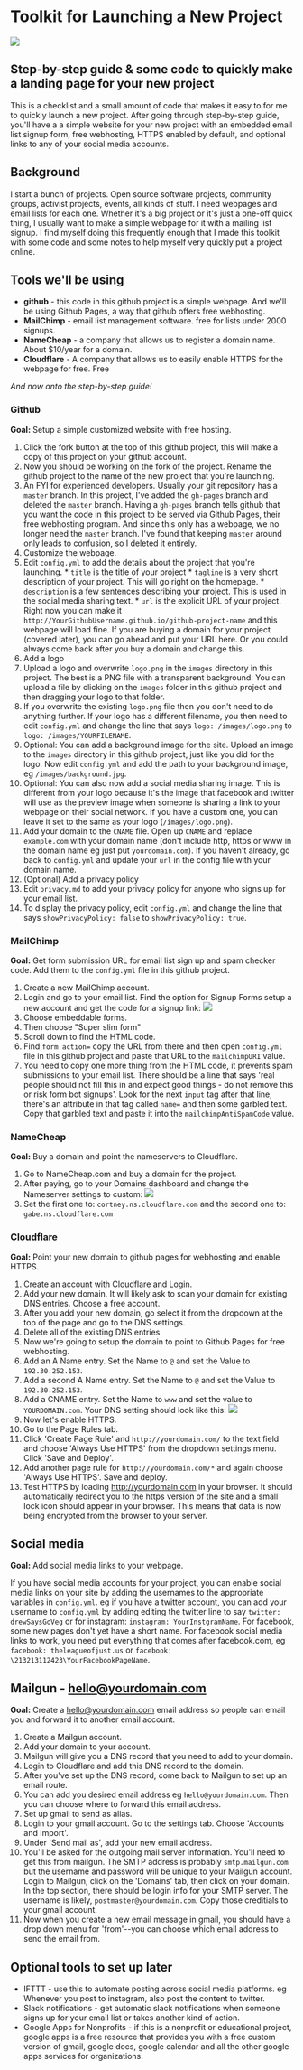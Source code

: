 # Toolkit for Launching a New Project

![](toolkit-images/launch-toolkit-header.png)


## Step-by-step guide & some code to quickly make a landing page for your new project

This is a checklist and a small amount of code that makes it easy to for me to quickly launch a new project. After going through step-by-step guide, you'll have a a simple website for your new project with an embedded email list signup form, free webhosting, HTTPS enabled by default, and optional links to any of your social media accounts.

## Background
I start a bunch of projects. Open source software projects, community groups, activist projects, events, all kinds of stuff. I need webpages and email lists for each one. Whether it's a big project or it's just a one-off quick thing, I usually want to make a simple webpage for it with a mailing list signup. I find myself doing this frequently enough that I made this toolkit with some code and some notes to help myself very quickly put a project online.

## Tools we'll be using

 * **github** - this code in this github project is a simple webpage. And we'll be using Github Pages, a way that github offers free webhosting.
 * **MailChimp** - email list management software. free for lists under 2000 signups.
 * **NameCheap** - a company that allows us to register a domain name. About $10/year for a domain.
 * **Cloudflare** - A company that allows us to easily enable HTTPS for the webpage for free. Free

_And now onto the step-by-step guide!_

### Github

**Goal:** Setup a simple customized website with free hosting.

 1. Click the fork button at the top of this github project, this will make a copy of this project on your github account.
 1. Now you should be working on the fork of the project. Rename the github project to the name of the new project that you're launching.
 1. An FYI for experienced developers. Usually your git repository has a `master` branch. In this project, I've added the `gh-pages` branch and deleted the `master` branch. Having a `gh-pages` branch tells github that you want the code in this project to be served via Github Pages, their free webhosting program. And since this only has a webpage, we no longer need the `master` branch. I've found that keeping `master` around only leads to confusion, so I deleted it entirely.
 1. Customize the webpage.
   1. Edit `config.yml` to add the details about the project that you're launching.
     * `title` is the title of your project
     * `tagline` is a very short description of your project. This will go right on the homepage.
     * `description` is a few sentences describing your project. This is used in the social media sharing text.
     * `url` is the explicit URL of your project. Right now you can make it `http://YourGithubUsername.github.io/github-project-name` and this webpage will load fine. If you are buying a domain for your project (covered later), you can go ahead and put your URL here. Or you could always come back after you buy a domain and change this.
 1. Add a logo
   1. Upload a logo and overwrite `logo.png` in the `images` directory in this project. The best is a PNG file with a transparent background. You can upload a file by clicking on the `images` folder in this github project and then dragging your logo to that folder.
   1. If you overwrite the existing `logo.png` file then you don't need to do anything further. If your logo has a different filename, you then need to edit `config.yml` and change the line that says `logo: /images/logo.png` to `logo: /images/YOURFILENAME`.
   1. Optional: You can add a background image for the site. Upload an image to the `images` directory in this github project, just like you did for the logo. Now edit `config.yml` and add the path to your background image, eg `/images/background.jpg`.
   1. Optional: You can also now add a social media sharing image. This is different from your logo because it's the image that facebook and twitter will use as the preview image when someone is sharing a link to your webpage on their social network. If you have a custom one, you can leave it set to the same as your logo (`/images/logo.png`).
 1. Add your domain to the `CNAME` file. Open up `CNAME` and replace `example.com` with your domain name (don't include http, https or www in the domain name eg just put `yourdomain.com`). If you haven't already, go back to `config.yml` and update your `url` in the config file with your domain name.
 1. (Optional) Add a privacy policy
   1. Edit `privacy.md` to add your privacy policy for anyone who signs up for your email list.
   1. To display the privacy policy, edit `config.yml` and change the line that says `showPrivacyPolicy: false` to `showPrivacyPolicy: true`.

### MailChimp

**Goal:** Get form submission URL for email list sign up and spam checker code. Add them to the `config.yml` file in this github project.

  1. Create a new MailChimp account.
  1. Login and go to your email list. Find the option for Signup Forms setup a new account and get the code for a signup link:
  ![](toolkit-images/mailchimp-signup-forms.png)
  1. Choose embeddable forms.
  1. Then choose "Super slim form"
  1. Scroll down to find the HTML code.
  1. Find `form action=` copy the URL from there and then open `config.yml` file in this github project and paste that URL to the `mailchimpURI` value.
  1. You need to copy one more thing from the HTML code, it prevents spam submissions to your email list. There should be a line that says 'real people should not fill this in and expect good things - do not remove this or risk form bot signups'. Look for the next `input` tag after that line, there's an attribute in that tag called `name=` and then some garbled text. Copy that garbled text and paste it into the `mailchimpAntiSpamCode` value.

### NameCheap

**Goal:** Buy a domain and point the nameservers to Cloudflare.

1. Go to NameCheap.com and buy a domain for the project.
1. After paying, go to your Domains dashboard and change the Nameserver settings to custom:
![](toolkit-images/namecheap-custom-nameserver.png)
1. Set the first one to: `cortney.ns.cloudflare.com` and the second one to: `gabe.ns.cloudflare.com`

### Cloudflare

**Goal:** Point your new domain to github pages for webhosting and enable HTTPS.

 1. Create an account with Cloudflare and Login.
 1. Add your new domain. It will likely ask to scan your domain for existing DNS entries. Choose a free account.
 1. After you add your new domain, go select it from the dropdown at the top of the page and go to the DNS settings.
 1. Delete all of the existing DNS entries.
 1. Now we're going to setup the domain to point to Github Pages for free webhosting.
   1. Add an A Name entry. Set the Name to `@` and set the Value to `192.30.252.153`.
   1. Add a second A Name entry. Set the Name to `@` and set the Value to `192.30.252.153`.
   1. Add a CNAME entry. Set the Name to `www` and set the value to `YOURDOMAIN.com`. Your DNS setting should look like this:
![](toolkit-images/cloudflare-dns-settings.png)
 1. Now let's enable HTTPS.
   1. Go to the Page Rules tab.
   1. Click 'Create Page Rule' and `http://yourdomain.com/` to the text field and choose 'Always Use HTTPS' from the dropdown settings menu. Click 'Save and Deploy'.
   1. Add another page rule for `http://yourdomain.com/*` and again choose 'Always Use HTTPS'. Save and deploy.
   1. Test HTTPS by loading http://yourdomain.com in your browser. It should automatically redirect you to the https version of the site and a small lock icon should appear in your browser. This means that data is now being encrypted from the browser to your server.


## Social media
**Goal:** Add social media links to your webpage.

If you have social media accounts for your project, you can enable social media links on your site by adding the usernames to the appropriate variables in `config.yml`. eg if you have a twitter account, you can add your username to `config.yml` by adding editing the twitter line to say `twitter: drewSaysGoVeg` or for instagram: `instagram: YourInstgramName`. For facebook, some new pages don't yet have a short name. For facebook social media links to work, you need put everything that comes after facebook.com, eg `facebook: theleagueofjust.us` or `facebook: \213213112423\YourFacebookPageName`.

## Mailgun - hello@yourdomain.com

**Goal:** Create a hello@yourdomain.com email address so people can email you and forward it to another email account.

 1. Create a Mailgun account.
 1. Add your domain to your account.
 1. Mailgun will give you a DNS record that you need to add to your domain.
 1. Login to Cloudflare and add this DNS record to the domain.
 1. After you've set up the DNS record, come back to Mailgun to set up an email route.
 1. You can add you desired email address eg `hello@yourdomain.com`. Then you can choose where to forward this email address.
 1. Set up gmail to send as alias.
  1. Login to your gmail account. Go to the settings tab. Choose 'Accounts and Import'.
  1. Under 'Send mail as', add your new email address.
  1. You'll be asked for the outgoing mail server information. You'll need to get this from mailgun. The SMTP address is probably `smtp.mailgun.com` but the username and password will be unique to your Mailgun account. Login to Mailgun, click on the 'Domains' tab, then click on your domain. In the top section, there should be login info for your SMTP server. The username is likely, `postmaster@yourdomain.com`. Copy those creditials to your gmail account.
  1. Now when you create a new email message in gmail, you should have a drop down menu for 'from'--you can choose which email address to send the email from.


## Optional tools to set up later

 * IFTTT - use this to automate posting across social media platforms. eg Whenever you post to instagram, also post the content to twitter.
 * Slack notifications - get automatic slack notifications when someone signs up for your email list or takes another kind of action.
 * Google Apps for Nonprofits - if this is a nonprofit or educational project, google apps is a free resource that provides you with a free custom version of gmail, google docs, google calendar and all the other google apps services for organizations.
